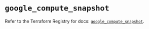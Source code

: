 # `google_compute_snapshot`

Refer to the Terraform Registry for docs: [`google_compute_snapshot`](https://registry.terraform.io/providers/hashicorp/google/5.29.0/docs/resources/compute_snapshot).

